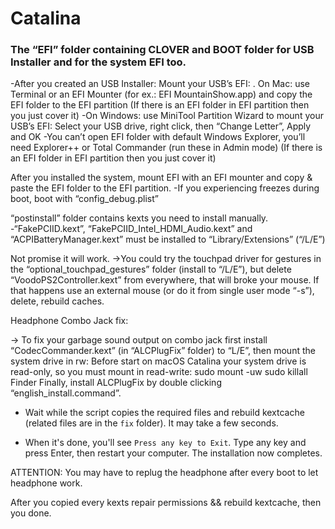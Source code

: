 # Catalina
### The “EFI” folder containing CLOVER and BOOT folder for USB Installer and for the system EFI too. 
   -After you created an USB Installer: Mount your USB’s EFI:
. On Mac: use Terminal or an EFI Mounter (for ex.: EFI MountainShow.app) and copy the EFI folder to the EFI partition
      (If there is an EFI folder in EFI partition then you just cover it)
      -On Windows: use MiniTool Partition Wizard to mount your USB’s EFI:
      Select your USB drive, right click, then “Change Letter”, Apply and OK
-You can’t open EFI folder with default Windows Explorer, you’ll need Explorer++ or Total Commander (run these in Admin mode)
(If there is an EFI folder in EFI partition then you just cover it)

After you installed the system, mount EFI with an EFI mounter and copy & paste the EFI folder to the EFI partition.
-If you experiencing freezes during boot, boot with “config_debug.plist”

“postinstall” folder contains kexts you need to install manually.
-“FakePCIID.kext”, “FakePCIID_Intel_HDMI_Audio.kext” and “ACPIBatteryManager.kext” must be installed to “Library/Extensions” (“/L/E”)

Not promise it will work.
->You could try the touchpad driver for gestures in the “optional_touchpad_gestures” folder (install to “/L/E”), but delete “VoodoPS2Controller.kext” from everywhere, that will broke your mouse. If that happens use an external mouse (or do it from single user mode “-s”), delete, rebuild caches.

Headphone Combo Jack fix:

-> To fix your garbage sound output on combo jack first install “CodecCommander.kext” (in “ALCPlugFix” folder) to “L/E”, then mount the system drive in rw: 
Before start on macOS Catalina your system drive is read-only, so you must mount in read-write:
	sudo mount -uw
	sudo killall Finder
Finally, install ALCPlugFix by double clicking “english_install.command”.

* Wait while the script copies the required files and rebuild kextcache (related files are in the `fix` folder). It may take a few seconds.

* When it's done, you'll see `Press any key to Exit`. Type any key and press Enter, then restart your computer. The installation now completes.

ATTENTION: You may have to replug the headphone after every boot to let headphone work.

After you copied every kexts repair permissions && rebuild kextcache, then you done.
